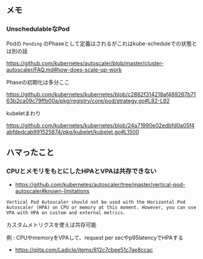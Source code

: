 ## メモ

### UnschedulableなPod
Podの `Pending` のPhaseとして定義はされるがこれはkube-scheduleでの状態とは別の話

https://github.com/kubernetes/autoscaler/blob/master/cluster-autoscaler/FAQ.md#how-does-scale-up-work


Phaseの初期化は多分ここ

https://github.com/kubernetes/kubernetes/blob/c2882f314218af489267b7163b2ca09c79ffb00a/pkg/registry/core/pod/strategy.go#L82-L92

kubeletまわり

https://github.com/kubernetes/kubernetes/blob/24a71990e02edbfd0a05f4abfdedcab991525874/pkg/kubelet/kubelet.go#L1500

## ハマったこと

### CPUとメモリをもとにしたHPAとVPAは共存できない
* https://github.com/kubernetes/autoscaler/tree/master/vertical-pod-autoscaler#known-limitations

```
Vertical Pod Autoscaler should not be used with the Horizontal Pod Autoscaler (HPA) on CPU or memory at this moment. However, you can use VPA with HPA on custom and external metrics.
```

カスタムメトリクスを使えば共存可能

例 : CPUやmemoryをVPAして、request per secやp95latencyでHPAする

* https://qiita.com/Ladicle/items/812c7cbee51c7ae8ccac



